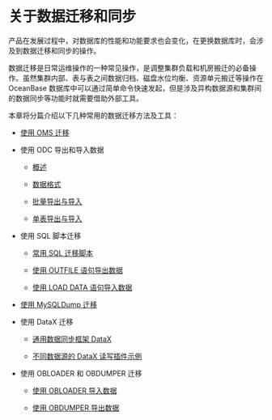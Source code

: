 关于数据迁移和同步 
==============================

产品在发展过程中，对数据库的性能和功能要求也会变化，在更换数据库时，会涉及到数据迁移和同步的操作。

数据迁移是日常运维操作的一种常见操作，是调整集群负载和机房搬迁的必备操作。虽然集群内部、表与表之间数据归档、磁盘水位均衡、资源单元搬迁等操作在 OceanBase 数据库中可以通过简单命令快速发起，但是涉及异构数据源和集群间的数据同步等功能时就需要借助外部工具。

本章将分篇介绍以下几种常用的数据迁移方法及工具：

* [使用 OMS 迁移](/zh-CN/7.development-guide-refactoring-1/2.development-guide/4.migrate-data/2.use-oms-to-migrate-data.md)

  

* 使用 ODC 导出和导入数据

  * [概述](/zh-CN/7.development-guide-refactoring-1/2.development-guide/4.migrate-data/3.exporting-and-importing-data-using-odc/1.overview-11.md)

    
  
  * [数据格式](/zh-CN/7.development-guide-refactoring-1/2.development-guide/4.migrate-data/3.exporting-and-importing-data-using-odc/2.derivative-file-format.md)

    
  
  * [批量导出与导入](/zh-CN/7.development-guide-refactoring-1/2.development-guide/4.migrate-data/3.exporting-and-importing-data-using-odc/3.batch-export-and-import.md)

    
  
  * [单表导出与导入](/zh-CN/7.development-guide-refactoring-1/2.development-guide/4.migrate-data/3.exporting-and-importing-data-using-odc/4.single-table-export-and-import.md)

    
  

  

* 使用 SQL 脚本迁移

  * [常用 SQL 迁移脚本](/zh-CN/7.development-guide-refactoring-1/2.development-guide/4.migrate-data/4.migrate-data-by-using-sql-scripts/1.common-sql-migration-scripts.md)

    
  
  * [使用 OUTFILE 语句导出数据](/zh-CN/7.development-guide-refactoring-1/2.development-guide/4.migrate-data/4.migrate-data-by-using-sql-scripts/2.use-outfile-statements-to-export-data.md)

    
  
  * [使用 LOAD DATA 语句导入数据](/zh-CN/7.development-guide-refactoring-1/2.development-guide/4.migrate-data/4.migrate-data-by-using-sql-scripts/3.use-the-load-data-statement-to-import-data.md)

    
  

  

* [使用 MySQLDump 迁移](/zh-CN/7.development-guide-refactoring-1/2.development-guide/4.migrate-data/5.use-mysqldump-to-migrate-data.md)

  

* 使用 DataX 迁移

  * [通用数据同步框架 DataX](/zh-CN/7.development-guide-refactoring-1/2.development-guide/4.migrate-data/7.use-datax-to-migrate-data/1.general-purpose-data-synchronization-framework.md)

    
  
  * [不同数据源的 DataX 读写插件示例](/zh-CN/7.development-guide-refactoring-1/2.development-guide/4.migrate-data/7.use-datax-to-migrate-data/2.use-datax-based-on-oceanbase.md)

    
  

  

* 使用 OBLOADER 和 OBDUMPER 迁移

  * [使用 OBLOADER 导入数据](/zh-CN/7.development-guide-refactoring-1/2.development-guide/4.migrate-data/6.use-obloader-and-obdumper-for-data-migration-1/1.use-obloader-to-import-data-1.md)

    
  
  * [使用 OBDUMPER 导出数据](/zh-CN/7.development-guide-refactoring-1/2.development-guide/4.migrate-data/6.use-obloader-and-obdumper-for-data-migration-1/2.use-obdumper-to-export-data-1.md)

    
  

  



